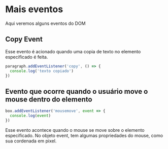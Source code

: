# Mais eventos

Aqui veremos alguns eventos do DOM

## Copy Event

Esse evento é acionado quando uma copia de texto no elemento especificado
é feita.

```js
paragraph.addEventListener('copy', () => {
  console.log('texto copiado')
})
```

## Evento que ocorre quando o usuário move o mouse dentro do elemento

```js
box.addEventListener('mousemove', event => {
  console.log(event)
})
```

Esse evento acontece quando o mouse se move sobre o elemento especificado.
No objeto event, tem algumas propriedades do mouse, como sua cordenada em pixel.